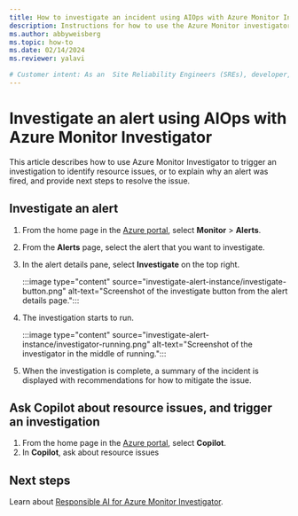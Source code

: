 ```yaml
---
title: How to investigate an incident using AIOps with Azure Monitor Investigator
description: Instructions for how to use the Azure Monitor investigator to investigate and incident using AI.
ms.author: abbyweisberg
ms.topic: how-to
ms.date: 02/14/2024
ms.reviewer: yalavi

# Customer intent: As an  Site Reliability Engineers (SREs), developer, or IT operations engineer, I want to know how to use AI to explain why an alert was fired and tell me what my next steps should be to resolve the issue.
---
```


# Investigate an alert using AIOps with Azure Monitor Investigator

This article describes how to use Azure Monitor Investigator to trigger an investigation to identify resource issues, or to explain why an alert was fired, and provide next steps to resolve the issue.

## Investigate an alert

1. From the home page in the [Azure portal](https://portal.azure.com/), select **Monitor** > **Alerts**.
1. From the **Alerts** page, select the alert that you want to investigate.
1. In the alert details pane, select **Investigate** on the top right.

    :::image type="content" source="investigate-alert-instance/investigate-button.png" alt-text="Screenshot of the investigate button from the alert details page.":::
1. The investigation starts to run. 

    :::image type="content" source="investigate-alert-instance/investigator-running.png" alt-text="Screenshot of the investigator in the middle of running.":::
1. When the investigation is complete, a summary of the incident is displayed with recommendations for how to mitigate the issue.

    

## Ask Copilot about resource issues, and trigger an investigation

1. From the home page in the [Azure portal](https://portal.azure.com/), select **Copilot**.
1. In **Copilot**, ask about resource issues
 
 

 
## Next steps

Learn about [Responsible AI for Azure Monitor Investigator](responsible-ai-faq.md).
